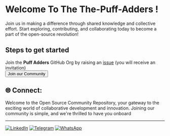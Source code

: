 # Welcome To The The-Puff-Adders !

Join us in making a difference through shared knowledge and collective effort. Start exploring, contributing, and collaborating today to become a part of the open-source revolution!

## Steps to get started
Join the **Puff Adders** GitHub Org by raising an [issue](https://github.com/The-Puff-Adders/support/issues/new?assignees=&labels=invite+me+to+the+organisation&projects=&template=invitation.yml&title=Please+invite+me+to+the+GitHub+Community+Organization) (you will receive an invitation)
<a href="https://github.com/The-Puff-Adders/support/issues/new?assignees=&labels=invite+me+to+the+organisation&template=invitation.yml&title=Please+invite+me+to+the+Puff+Adders+Community+">
<br>
<button >Join our Community </button></a>



## 🌐 Connect:
Welcome to the Open Source Community Repository, your gateway to the exciting world of collaborative development and innovation. Joining our community is simple, and we're thrilled to have you onboard <br>
<hr>


[![LinkedIn](https://img.shields.io/badge/LinkedIn-%230077B5.svg?logo=linkedin&logoColor=white)](https://www.linkedin.com/company/puff-adders/)
[![Telegram](https://img.shields.io/badge/Telegram-%2326A5E4.svg?style=flat-square&logo=telegram&logoColor=white)](https://t.me/puff_adders)
[![WhatsApp](https://img.shields.io/badge/WhatsApp-%2325D366.svg?style=flat-square&logo=whatsapp&logoColor=white)](https://chat.whatsapp.com/FXwNnlLM0BC55A4bSH83Zh)

